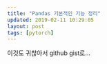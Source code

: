 ```yaml
---
title: "Pandas 기본적인 기능 정리"
updated: 2019-02-11 10:29:05
layout: post
tags: [pytorch]
---
```


이것도 귀찮아서 github gist로...

<script src="https://gist.github.com/yceffort/7dd32715a0c72fdad5b60ff7877fedf6.js"></script>